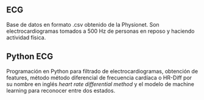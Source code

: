 ## ECG
Base de datos en formato .csv obtenido de la Physionet. Son electrocardiogramas tomados a 500 Hz de personas en reposo y haciendo actividad física.
## Python ECG
Programación en Python para filtrado de electrocardiogramas, obtención de features, método método diferencial de frecuencia cardíaca o HR-Diff por su nombre en inglés *heart rate differential method* y el modelo de machine learning para reconocer entre dos estados.
